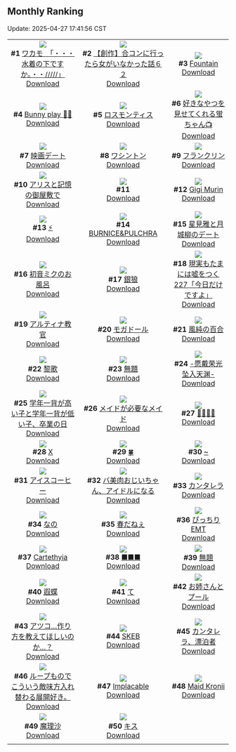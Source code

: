 ## Monthly Ranking
Update: 2025-04-27 17:41:56 CST

|      |      |      |
| :----: | :----: | :----: |
| ![](https://i.pixiv.re/c/240x480/img-master/img/2025/03/30/08/00/06/128754792_p0_master1200.jpg)<br>**#1** [ワカモ　「・・・水着の下ですか。・・/////」](https://www.pixiv.net/artworks/128754792)<br>[Download](https://i.pixiv.re/img-original/img/2025/03/30/08/00/06/128754792_p0.jpg) | ![](https://i.pixiv.re/c/240x480/img-master/img/2025/03/28/00/00/21/128674390_p0_master1200.jpg)<br>**#2** [【創作】合コンに行ったら女がいなかった話６２](https://www.pixiv.net/artworks/128674390)<br>[Download](https://i.pixiv.re/img-original/img/2025/03/28/00/00/21/128674390_p0.png) | ![](https://i.pixiv.re/c/240x480/img-master/img/2025/03/30/15/17/08/128765177_p0_master1200.jpg)<br>**#3** [Fountain](https://www.pixiv.net/artworks/128765177)<br>[Download](https://i.pixiv.re/img-original/img/2025/03/30/15/17/08/128765177_p0.jpg) |
| ![](https://i.pixiv.re/c/240x480/img-master/img/2025/03/29/20/17/28/128735829_p0_master1200.jpg)<br>**#4** [Bunny play 🐰🐰](https://www.pixiv.net/artworks/128735829)<br>[Download](https://i.pixiv.re/img-original/img/2025/03/29/20/17/28/128735829_p0.jpg) | ![](https://i.pixiv.re/c/240x480/img-master/img/2025/03/30/15/45/45/128765962_p0_master1200.jpg)<br>**#5** [ロスモンティス](https://www.pixiv.net/artworks/128765962)<br>[Download](https://i.pixiv.re/img-original/img/2025/03/30/15/45/45/128765962_p0.jpg) | ![](https://i.pixiv.re/c/240x480/img-master/img/2025/03/30/00/00/53/128745012_p0_master1200.jpg)<br>**#6** [好きなやつを見せてくれる蛍ちゃん📺](https://www.pixiv.net/artworks/128745012)<br>[Download](https://i.pixiv.re/img-original/img/2025/03/30/00/00/53/128745012_p0.jpg) |
| ![](https://i.pixiv.re/c/240x480/img-master/img/2025/03/30/00/02/39/128745221_p0_master1200.jpg)<br>**#7** [映画デート](https://www.pixiv.net/artworks/128745221)<br>[Download](https://i.pixiv.re/img-original/img/2025/03/30/00/02/39/128745221_p0.jpg) | ![](https://i.pixiv.re/c/240x480/img-master/img/2025/03/30/22/00/04/128779382_p0_master1200.jpg)<br>**#8** [ワシントン](https://www.pixiv.net/artworks/128779382)<br>[Download](https://i.pixiv.re/img-original/img/2025/03/30/22/00/04/128779382_p0.jpg) | ![](https://i.pixiv.re/c/240x480/img-master/img/2025/03/30/19/23/22/128772903_p0_master1200.jpg)<br>**#9** [フランクリン](https://www.pixiv.net/artworks/128772903)<br>[Download](https://i.pixiv.re/img-original/img/2025/03/30/19/23/22/128772903_p0.jpg) |
| ![](https://i.pixiv.re/c/240x480/img-master/img/2025/03/29/00/00/13/128707970_p0_master1200.jpg)<br>**#10** [アリスと記憶の御屋敷で](https://www.pixiv.net/artworks/128707970)<br>[Download](https://i.pixiv.re/img-original/img/2025/03/29/00/00/13/128707970_p0.png) | ![](https://s.pximg.net/common/images/limit_unviewable_s.png)<br>**#11** [](https://www.pixiv.net/artworks/128747718)<br>[Download](https://s.pximg.net/common/images/limit_unviewable_s.png) | ![](https://i.pixiv.re/c/240x480/img-master/img/2025/03/30/09/14/54/128756162_p0_master1200.jpg)<br>**#12** [Gigi Murin](https://www.pixiv.net/artworks/128756162)<br>[Download](https://i.pixiv.re/img-original/img/2025/03/30/09/14/54/128756162_p0.png) |
| ![](https://i.pixiv.re/c/240x480/img-master/img/2025/03/30/00/48/42/128746604_p0_master1200.jpg)<br>**#13** [⚡️](https://www.pixiv.net/artworks/128746604)<br>[Download](https://i.pixiv.re/img-original/img/2025/03/30/00/48/42/128746604_p0.png) | ![](https://i.pixiv.re/c/240x480/img-master/img/2025/03/30/00/05/37/128745381_p0_master1200.jpg)<br>**#14** [BURNICE&PULCHRA](https://www.pixiv.net/artworks/128745381)<br>[Download](https://i.pixiv.re/img-original/img/2025/03/30/00/05/37/128745381_p0.jpg) | ![](https://i.pixiv.re/c/240x480/img-master/img/2025/03/31/00/00/08/128784762_p0_master1200.jpg)<br>**#15** [星見雅と月城柳のデート](https://www.pixiv.net/artworks/128784762)<br>[Download](https://i.pixiv.re/img-original/img/2025/03/31/00/00/08/128784762_p0.png) |
| ![](https://i.pixiv.re/c/240x480/img-master/img/2025/03/29/00/00/10/128707949_p0_master1200.jpg)<br>**#16** [初音ミクのお風呂](https://www.pixiv.net/artworks/128707949)<br>[Download](https://i.pixiv.re/img-original/img/2025/03/29/00/00/10/128707949_p0.png) | ![](https://i.pixiv.re/c/240x480/img-master/img/2025/03/29/14/25/43/128725479_p0_master1200.jpg)<br>**#17** [銀狼](https://www.pixiv.net/artworks/128725479)<br>[Download](https://i.pixiv.re/img-original/img/2025/03/29/14/25/43/128725479_p0.png) | ![](https://i.pixiv.re/c/240x480/img-master/img/2025/03/30/18/00/08/128769896_p0_master1200.jpg)<br>**#18** [現実もたまには嘘をつく227「今日だけですよ」](https://www.pixiv.net/artworks/128769896)<br>[Download](https://i.pixiv.re/img-original/img/2025/03/30/18/00/08/128769896_p0.jpg) |
| ![](https://i.pixiv.re/c/240x480/img-master/img/2025/03/30/22/59/00/128781985_p0_master1200.jpg)<br>**#19** [アルティナ教官](https://www.pixiv.net/artworks/128781985)<br>[Download](https://i.pixiv.re/img-original/img/2025/03/30/22/59/00/128781985_p0.jpg) | ![](https://i.pixiv.re/c/240x480/img-master/img/2025/03/30/18/00/13/128769930_p0_master1200.jpg)<br>**#20** [モガドール](https://www.pixiv.net/artworks/128769930)<br>[Download](https://i.pixiv.re/img-original/img/2025/03/30/18/00/13/128769930_p0.jpg) | ![](https://i.pixiv.re/c/240x480/img-master/img/2025/03/28/00/00/12/128674337_p0_master1200.jpg)<br>**#21** [風純の百合](https://www.pixiv.net/artworks/128674337)<br>[Download](https://i.pixiv.re/img-original/img/2025/03/28/00/00/12/128674337_p0.jpg) |
| ![](https://i.pixiv.re/c/240x480/img-master/img/2025/04/01/14/23/16/128837865_p0_master1200.jpg)<br>**#22** [黎歌](https://www.pixiv.net/artworks/128837865)<br>[Download](https://i.pixiv.re/img-original/img/2025/04/01/14/23/16/128837865_p0.jpg) | ![](https://i.pixiv.re/c/240x480/img-master/img/2025/03/31/20/52/41/128811599_p0_master1200.jpg)<br>**#23** [無題](https://www.pixiv.net/artworks/128811599)<br>[Download](https://i.pixiv.re/img-original/img/2025/03/31/20/52/41/128811599_p0.jpg) | ![](https://i.pixiv.re/c/240x480/img-master/img/2025/03/31/00/00/12/128784801_p0_master1200.jpg)<br>**#24** [-愿戴荣光坠入天渊-](https://www.pixiv.net/artworks/128784801)<br>[Download](https://i.pixiv.re/img-original/img/2025/03/31/00/00/12/128784801_p0.jpg) |
| ![](https://i.pixiv.re/c/240x480/img-master/img/2025/03/30/20/59/57/128776670_p0_master1200.jpg)<br>**#25** [学年一背が高い子と学年一背が低い子、卒業の日](https://www.pixiv.net/artworks/128776670)<br>[Download](https://i.pixiv.re/img-original/img/2025/03/30/20/59/57/128776670_p0.jpg) | ![](https://i.pixiv.re/c/240x480/img-master/img/2025/03/29/00/00/12/128707966_p0_master1200.jpg)<br>**#26** [メイドが必要なメイド](https://www.pixiv.net/artworks/128707966)<br>[Download](https://i.pixiv.re/img-original/img/2025/03/29/00/00/12/128707966_p0.jpg) | ![](https://i.pixiv.re/c/240x480/img-master/img/2025/03/30/14/49/52/128764336_p0_master1200.jpg)<br>**#27** [🦶🏻🤲🏻](https://www.pixiv.net/artworks/128764336)<br>[Download](https://i.pixiv.re/img-original/img/2025/03/30/14/49/52/128764336_p0.png) |
| ![](https://i.pixiv.re/c/240x480/img-master/img/2025/03/28/04/47/54/128680748_p0_master1200.jpg)<br>**#28** [X](https://www.pixiv.net/artworks/128680748)<br>[Download](https://i.pixiv.re/img-original/img/2025/03/28/04/47/54/128680748_p0.jpg) | ![](https://i.pixiv.re/c/240x480/img-master/img/2025/03/30/00/00/14/128744800_p0_master1200.jpg)<br>**#29** [🍀](https://www.pixiv.net/artworks/128744800)<br>[Download](https://i.pixiv.re/img-original/img/2025/03/30/00/00/14/128744800_p0.jpg) | ![](https://i.pixiv.re/c/240x480/img-master/img/2025/03/28/00/35/34/128675848_p0_master1200.jpg)<br>**#30** [~](https://www.pixiv.net/artworks/128675848)<br>[Download](https://i.pixiv.re/img-original/img/2025/03/28/00/35/34/128675848_p0.jpg) |
| ![](https://i.pixiv.re/c/240x480/img-master/img/2025/03/30/20/30/02/128775474_p0_master1200.jpg)<br>**#31** [アイスコーヒー](https://www.pixiv.net/artworks/128775474)<br>[Download](https://i.pixiv.re/img-original/img/2025/03/30/20/30/02/128775474_p0.png) | ![](https://i.pixiv.re/c/240x480/img-master/img/2025/03/30/00/01/54/128745157_p0_master1200.jpg)<br>**#32** [バ美肉おじいちゃん、アイドルになる](https://www.pixiv.net/artworks/128745157)<br>[Download](https://i.pixiv.re/img-original/img/2025/03/30/00/01/54/128745157_p0.jpg) | ![](https://i.pixiv.re/c/240x480/img-master/img/2025/03/29/16/17/34/128728098_p0_master1200.jpg)<br>**#33** [カンタレラ](https://www.pixiv.net/artworks/128728098)<br>[Download](https://i.pixiv.re/img-original/img/2025/03/29/16/17/34/128728098_p0.png) |
| ![](https://i.pixiv.re/c/240x480/img-master/img/2025/03/31/01/00/22/128787543_p0_master1200.jpg)<br>**#34** [なの](https://www.pixiv.net/artworks/128787543)<br>[Download](https://i.pixiv.re/img-original/img/2025/03/31/01/00/22/128787543_p0.jpg) | ![](https://i.pixiv.re/c/240x480/img-master/img/2025/03/30/21/31/44/128778149_p0_master1200.jpg)<br>**#35** [春だねぇ](https://www.pixiv.net/artworks/128778149)<br>[Download](https://i.pixiv.re/img-original/img/2025/03/30/21/31/44/128778149_p0.jpg) | ![](https://i.pixiv.re/c/240x480/img-master/img/2025/03/30/12/03/53/128759998_p0_master1200.jpg)<br>**#36** [ぴっちりEMT](https://www.pixiv.net/artworks/128759998)<br>[Download](https://i.pixiv.re/img-original/img/2025/03/30/12/03/53/128759998_p0.jpg) |
| ![](https://i.pixiv.re/c/240x480/img-master/img/2025/03/29/00/30/01/128709412_p0_master1200.jpg)<br>**#37** [Cartethyia](https://www.pixiv.net/artworks/128709412)<br>[Download](https://i.pixiv.re/img-original/img/2025/03/29/00/30/01/128709412_p0.jpg) | ![](https://i.pixiv.re/c/240x480/img-master/img/2025/03/30/21/00/38/128776838_p0_master1200.jpg)<br>**#38** [■■■](https://www.pixiv.net/artworks/128776838)<br>[Download](https://i.pixiv.re/img-original/img/2025/03/30/21/00/38/128776838_p0.jpg) | ![](https://i.pixiv.re/c/240x480/img-master/img/2025/03/29/17/19/27/128729777_p0_master1200.jpg)<br>**#39** [無題](https://www.pixiv.net/artworks/128729777)<br>[Download](https://i.pixiv.re/img-original/img/2025/03/29/17/19/27/128729777_p0.png) |
| ![](https://i.pixiv.re/c/240x480/img-master/img/2025/03/29/15/54/46/128727525_p0_master1200.jpg)<br>**#40** [遐蝶](https://www.pixiv.net/artworks/128727525)<br>[Download](https://i.pixiv.re/img-original/img/2025/03/29/15/54/46/128727525_p0.jpg) | ![](https://i.pixiv.re/c/240x480/img-master/img/2025/03/30/04/30/01/128751887_p0_master1200.jpg)<br>**#41** [て](https://www.pixiv.net/artworks/128751887)<br>[Download](https://i.pixiv.re/img-original/img/2025/03/30/04/30/01/128751887_p0.png) | ![](https://i.pixiv.re/c/240x480/img-master/img/2025/03/28/20/46/46/128700071_p0_master1200.jpg)<br>**#42** [お姉さんとプール](https://www.pixiv.net/artworks/128700071)<br>[Download](https://i.pixiv.re/img-original/img/2025/03/28/20/46/46/128700071_p0.jpg) |
| ![](https://i.pixiv.re/c/240x480/img-master/img/2025/04/01/18/09/38/128843156_p0_master1200.jpg)<br>**#43** [アツコ…作り方を教えてほしいのか…？](https://www.pixiv.net/artworks/128843156)<br>[Download](https://i.pixiv.re/img-original/img/2025/04/01/18/09/38/128843156_p0.png) | ![](https://i.pixiv.re/c/240x480/img-master/img/2025/03/29/20/28/05/128736184_p0_master1200.jpg)<br>**#44** [SKEB](https://www.pixiv.net/artworks/128736184)<br>[Download](https://i.pixiv.re/img-original/img/2025/03/29/20/28/05/128736184_p0.jpg) | ![](https://i.pixiv.re/c/240x480/img-master/img/2025/03/28/00/00/11/128674328_p0_master1200.jpg)<br>**#45** [カンタレラ、漂泊者](https://www.pixiv.net/artworks/128674328)<br>[Download](https://i.pixiv.re/img-original/img/2025/03/28/00/00/11/128674328_p0.jpg) |
| ![](https://i.pixiv.re/c/240x480/img-master/img/2025/03/30/13/48/09/128762706_p0_master1200.jpg)<br>**#46** [ループものでこういう敵味方入れ替わる展開好き。](https://www.pixiv.net/artworks/128762706)<br>[Download](https://i.pixiv.re/img-original/img/2025/03/30/13/48/09/128762706_p0.jpg) | ![](https://i.pixiv.re/c/240x480/img-master/img/2025/03/29/00/27/37/128709345_p0_master1200.jpg)<br>**#47** [Implacable](https://www.pixiv.net/artworks/128709345)<br>[Download](https://i.pixiv.re/img-original/img/2025/03/29/00/27/37/128709345_p0.png) | ![](https://i.pixiv.re/c/240x480/img-master/img/2025/03/28/05/11/54/128681040_p0_master1200.jpg)<br>**#48** [Maid Kronii](https://www.pixiv.net/artworks/128681040)<br>[Download](https://i.pixiv.re/img-original/img/2025/03/28/05/11/54/128681040_p0.jpg) |
| ![](https://i.pixiv.re/c/240x480/img-master/img/2025/03/30/01/22/58/128748162_p0_master1200.jpg)<br>**#49** [魔理沙](https://www.pixiv.net/artworks/128748162)<br>[Download](https://i.pixiv.re/img-original/img/2025/03/30/01/22/58/128748162_p0.jpg) | ![](https://i.pixiv.re/c/240x480/img-master/img/2025/04/01/00/00/09/128820034_p0_master1200.jpg)<br>**#50** [キス](https://www.pixiv.net/artworks/128820034)<br>[Download](https://i.pixiv.re/img-original/img/2025/04/01/00/00/09/128820034_p0.png) |
|      |
